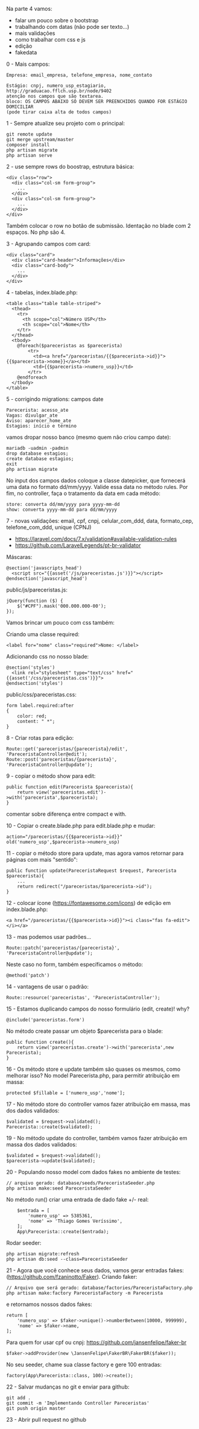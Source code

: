 Na parte 4 vamos:

 - falar um pouco sobre o bootstrap
 - trabalhando com datas (não pode ser texto...)
 - mais validações 
 - como trabalhar com css e js
 - edição
 - fakedata 

0 - Mais campos:

    Empresa: email_empresa, telefone_empresa, nome_contato

    Estágio: cnpj, numero_usp_estagiario, 
    http://graduacao.fflch.usp.br/node/9402
    atenção nos campos que são textarea.
    bloco: OS CAMPOS ABAIXO SÓ DEVEM SER PREENCHIDOS QUANDO FOR ESTÁGIO DOMICILIAR
    (pode tirar caixa alta de todos campos)


1 - Sempre atualize seu projeto com o principal:

    git remote update
    git merge upstream/master
    composer install
    php artisan migrate
    php artisan serve

2 - use sempre rows do boostrap, estrutura básica:

    <div class="row">
      <div class="col-sm form-group">
        ...
      </div>
      <div class="col-sm form-group">
        ...
      </div>
    </div>

Também colocar o row no botão de submissão.
Identação no blade com 2 espaços. No php são 4.

3 - Agrupando campos com card:

    <div class="card">
      <div class="card-header">Informações</div>
      <div class="card-body">
        ...
      </div>
    </div>

4 - tabelas, index.blade.php:

    <table class="table table-striped">
      <thead>
        <tr>
          <th scope="col">Número USP</th>
          <th scope="col">Nome</th>
        </tr>
      </thead>
      <tbody>
        @foreach($pareceristas as $parecerista)
            <tr>
              <td><a href="/pareceristas/{{$parecerista->id}}">{{$parecerista->nome}}</a></td>
              <td>{{$parecerista->numero_usp}}</td>
            </tr>
        @endforeach
      </tbody>
    </table>

5 - corrigindo migrations: campos date

    Parecerista: acesso_ate
    Vagas: divulgar_ate
    Aviso: aparecer_home_ate
    Estagios: início e término

vamos dropar nosso banco (mesmo quem não criou campo date):

    mariadb -uadmin -padmin
    drop database estagios;
    create database estagios;
    exit
    php artisan migrate

 No input dos campos dados coloque a classe datepicker, que fornecerá
uma data no formato dd/mm/yyyy. 
 Valide essa data no método rules.
 Por fim, no controller, faça o tratamento da data em cada método:

    store: converta dd/mm/yyyy para yyyy-mm-dd
    show: converta yyyy-mm-dd para dd/mm/yyyy

7 - novas validações: email, cpf, cnpj, celular_com_ddd, data, formato_cep, telefone_com_ddd, unique (CPNJ)

 - https://laravel.com/docs/7.x/validation#available-validation-rules
 - https://github.com/LaravelLegends/pt-br-validator

Máscaras:

    @section('javascripts_head')
      <script src="{{asset('/js/pareceristas.js')}}"></script>
    @endsection('javascript_head')

public/js/pareceristas.js:

    jQuery(function ($) {
        $("#CPF").mask('000.000.000-00');
    });

Vamos brincar um pouco com css também:

Criando uma classe required:

    <label for="nome" class="required">Nome: </label>

Adicionando css no nosso blade:

    @section('styles')
      <link rel="stylesheet" type="text/css" href="{{asset('/css/pareceristas.css')}}">
    @endsection('styles')

public/css/pareceristas.css:

    form label.required:after
    {
        color: red;
        content: " *";
    }

8 - Criar rotas para edição:

    Route::get('pareceristas/{parecerista}/edit', 'PareceristaController@edit');
    Route::post('pareceristas/{parecerista}', 'PareceristaController@update');

9 - copiar o método show para edit:

    public function edit(Parecerista $parecerista){
        return view('pareceristas.edit')->with('parecerista',$parecerista);
    }

comentar sobre diferença entre compact e with.

10 - Copiar o create.blade.php para edit.blade.php e mudar:

    action="/pareceristas/{{$parecerista->id}}"
    old('numero_usp',$parecerista->numero_usp)

11 - copiar o método store para update, mas agora vamos retornar
para páginas com mais "sentido":

    public function update(PareceristaRequest $request, Parecerista $parecerista){
        ...
        return redirect("/pareceristas/$parecerista->id");
    }

12 - colocar ícone (https://fontawesome.com/icons) de edição em index.blade.php:

    <a href="/pareceristas/{{$parecerista->id}}"><i class="fas fa-edit"></i></a>

13 - mas podemos usar padrões...

    Route::patch('pareceristas/{parecerista}', 'PareceristaController@update');

Neste caso no form, também específicamos o método:

    @method('patch')

14 - vantagens de usar o padrão:

    Route::resource('pareceristas', 'PareceristaController');

15 - Estamos duplicando campos do nosso formulário (edit, create)! why?

    @include('pareceristas.form')

No método create passar um objeto $parecerista para o blade:

    public function create(){
        return view('pareceristas.create')->with('parecerista',new Parecerista);
    }

16 - Os método store e update também são quases os mesmos, como melhorar isso?
No model Parecerista.php, para permitir atribuição em massa:

    protected $fillable = ['numero_usp','nome'];

17 - No método store do controller vamos fazer atribuição em massa,
mas dos dados validados:

    $validated = $request->validated();
    Parecerista::create($validated);

19 - No método update do controller, também vamos fazer 
atribuição em massa dos dados validados:

    $validated = $request->validated();
    $parecerista->update($validated);

20 - Populando nosso model com dados fakes no ambiente de testes:

    // arquivo gerado: database/seeds/PareceristaSeeder.php
    php artisan make:seed PareceristaSeeder

No método run() criar uma entrada de dado fake +/- real:

        $entrada = [
            'numero_usp' => 5385361,
            'nome' => 'Thiago Gomes Veríssimo',
        ];
        App\Parecerista::create($entrada);

Rodar seeder:

    php artisan migrate:refresh
    php artisan db:seed --class=PareceristaSeeder

21 - Agora que você conhece seus dados, vamos gerar entradas fakes:
(https://github.com/fzaninotto/Faker).
Criando faker:

    // Arquivo que será gerado: database/factories/PareceristaFactory.php
    php artisan make:factory PareceristaFactory -m Parecerista

e retornamos nossos dados fakes:
    
    return [
        'numero_usp' => $faker->unique()->numberBetween(10000, 999999),
        'nome' => $faker->name,
    ];

Para quem for usar cpf ou cnpj: https://github.com/jansenfelipe/faker-br

    $faker->addProvider(new \JansenFelipe\FakerBR\FakerBR($faker));

No seu seeder, chame sua classe factory e gere 100 entradas:

    factory(App\Parecerista::class, 100)->create();

22 - Salvar mudanças no git e enviar para github:

    git add .
    git commit -m 'Implementando Controller Pareceristas'
    git push origin master

23 - Abrir pull request no github
